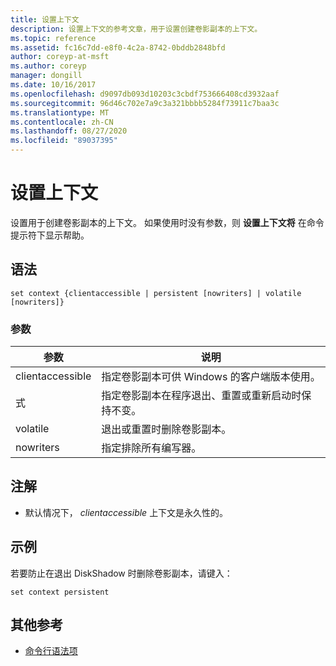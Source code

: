 ```yaml
---
title: 设置上下文
description: 设置上下文的参考文章，用于设置创建卷影副本的上下文。
ms.topic: reference
ms.assetid: fc16c7dd-e8f0-4c2a-8742-0bddb2848bfd
author: coreyp-at-msft
ms.author: coreyp
manager: dongill
ms.date: 10/16/2017
ms.openlocfilehash: d9097db093d10203c3cbdf753666408cd3932aaf
ms.sourcegitcommit: 96d46c702e7a9c3a321bbbb5284f73911c7baa3c
ms.translationtype: MT
ms.contentlocale: zh-CN
ms.lasthandoff: 08/27/2020
ms.locfileid: "89037395"
---
```

# <a name="set-contex"></a>设置上下文

设置用于创建卷影副本的上下文。 如果使用时没有参数，则 **设置上下文将** 在命令提示符下显示帮助。



## <a name="syntax"></a>语法

```
set context {clientaccessible | persistent [nowriters] | volatile [nowriters]}
```

### <a name="parameters"></a>参数

|参数|说明|
|---------|-----------|
|clientaccessible|指定卷影副本可供 Windows 的客户端版本使用。|
|式|指定卷影副本在程序退出、重置或重新启动时保持不变。|
|volatile|退出或重置时删除卷影副本。|
|nowriters|指定排除所有编写器。|

## <a name="remarks"></a>注解

-   默认情况下， *clientaccessible* 上下文是永久性的。

## <a name="examples"></a>示例

若要防止在退出 DiskShadow 时删除卷影副本，请键入：
```
set context persistent
```

## <a name="additional-references"></a>其他参考

- [命令行语法项](command-line-syntax-key.md)